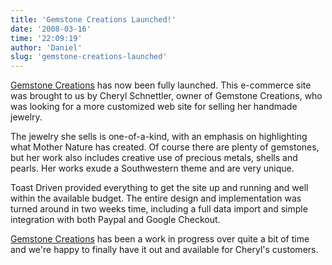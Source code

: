 ```yaml
---
title: 'Gemstone Creations Launched!'
date: '2008-03-16'
time: '22:09:19'
author: 'Daniel'
slug: 'gemstone-creations-launched'
---
```


<p><a href="http://www.gemstonecreations.net/" title="Gemstone Creations">Gemstone Creations</a> has now been fully launched.  This e-commerce site was brought to us by Cheryl Schnettler, owner of Gemstone Creations, who was looking for a more customized web site for selling her handmade jewelry.</p>

<p>The jewelry she sells is one-of-a-kind, with an emphasis on highlighting what Mother Nature has created.  Of course there are plenty of gemstones, but her work also includes creative use of precious metals, shells and pearls.  Her works exude a Southwestern theme and are very unique.</p>

<p>Toast Driven provided everything to get the site up and running and well within the available budget.  The entire design and implementation was turned around in two weeks time, including a full data import and simple integration with both Paypal and Google Checkout.</p>

<p><a href="http://www.gemstonecreations.net/" title="Gemstone Creations">Gemstone Creations</a> has been a work in progress over quite a bit of time and we're happy to finally have it out and available for Cheryl's customers.</p>